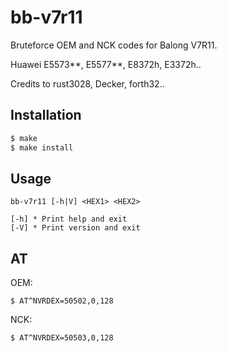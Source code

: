 # bb-v7r11

Bruteforce OEM and NCK codes for Balong V7R11.

Huawei E5573**, E5577**, E8372h, E3372h..

Credits to rust3028, Decker, forth32..

## Installation

```sh
$ make
$ make install
```

## Usage

```text
bb-v7r11 [-h|V] <HEX1> <HEX2>

[-h] * Print help and exit
[-V] * Print version and exit
```

## AT

OEM:
```text
$ AT^NVRDEX=50502,0,128
```

NCK:
```text
$ AT^NVRDEX=50503,0,128
```
